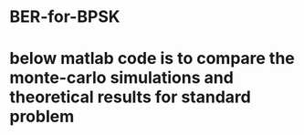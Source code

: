 # BER-for-BPSK
# below matlab code is to compare the monte-carlo simulations and theoretical results for standard problem 

